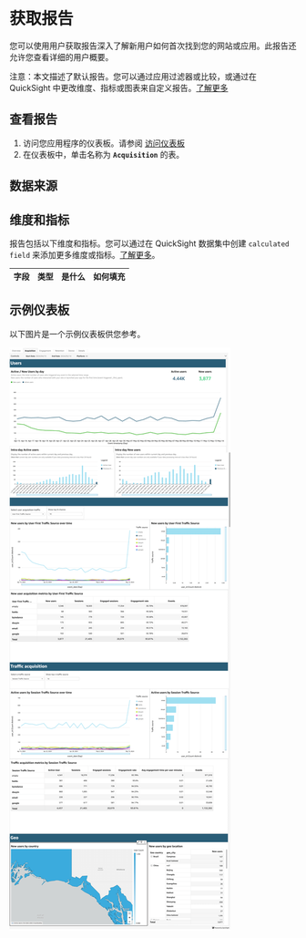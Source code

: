 # 获取报告
您可以使用用户获取报告深入了解新用户如何首次找到您的网站或应用。此报告还允许您查看详细的用户概要。

注意：本文描述了默认报告。您可以通过应用过滤器或比较，或通过在 QuickSight 中更改维度、指标或图表来自定义报告。[了解更多](https://docs.aws.amazon.com/quicksight/latest/user/working-with-visuals.html)

## 查看报告
1. 访问您应用程序的仪表板。请参阅 [访问仪表板](index.md/#view-dashboards)
2. 在仪表板中，单击名称为 **`Acquisition`** 的表。

## 数据来源


## 维度和指标
报告包括以下维度和指标。您可以通过在 QuickSight 数据集中创建 `calculated field` 来添加更多维度或指标。[了解更多](https://docs.aws.amazon.com/quicksight/latest/user/adding-a-calculated-field-analysis.html)。

|字段 | 类型| 是什么 | 如何填充|
|----------|---|---------|--------------------|


## 示例仪表板
以下图片是一个示例仪表板供您参考。

![获取仪表板](../../images/analytics/dashboard/acquisition.png)
